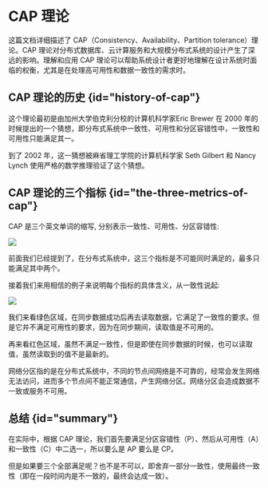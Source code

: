 # CAP 理论

这篇文档详细描述了 CAP（Consistency、Availability、Partition tolerance）理论。CAP 理论对分布式数据库、云计算服务和大规模分布式系统的设计产生了深远的影响。理解和应用 CAP 理论可以帮助系统设计者更好地理解在设计系统时面临的权衡，尤其是在处理高可用性和数据一致性的需求时。

## CAP 理论的历史 {id="history-of-cap"}

这个理论最初是由加州大学伯克利分校的计算机科学家Eric Brewer 在 2000 年的时候提出的一个猜想，即分布式系统中一致性、可用性和分区容错性中，一致性和可用性只能满足其一。

到了 2002 年，这一猜想被麻省理工学院的计算机科学家 Seth Gilbert 和 Nancy Lynch 使用严格的数学推理验证了这个猜想。

## CAP 理论的三个指标 {id="the-three-metrics-of-cap"}

CAP 是三个英文单词的缩写, 分别表示一致性、可用性、分区容错性:

![](http://file-linker.oss-cn-hangzhou.aliyuncs.com/InJyXFpINjytoLKLN8h8.svg)

前面我们已经提到了，在分布式系统中，这三个指标是不可能同时满足的，最多只能满足其中两个。

接着我们来用相信的例子来说明每个指标的具体含义，从一致性说起:

![](http://file-linker.oss-cn-hangzhou.aliyuncs.com/LhoxtMglVTvDiPjEMEso.svg)

我们来看绿色区域，在同步数据成功后再去读取数据，它满足了一致性的要求。但是它并不满足可用性的要求，因为在同步期间，读取值是不可用的。

再来看红色区域，虽然不满足一致性，但是即使在同步数据的时候，也可以读取值，虽然读取到的值不是最新的。

网络分区指的是在分布式系统中，不同的节点间网络是不可靠的，经常会发生网络无法访问，进而多个节点间不能正常通信，产生网络分区。网络分区会造成数据不一致或服务不可用。

## 总结 {id="summary"}

在实际中，根据 CAP 理论，我们首先要满足分区容错性（P）、然后从可用性（A）和一致性（C）中二选一，所以要么是 AP 要么是 CP。

但是如果要三个全部满足呢？也不是不可以，即舍弃一部分一致性，使用最终一致性（即在一段时间内是不一致的，最终会达成一致）。
